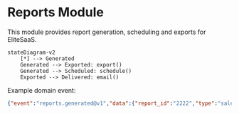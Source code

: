 # Reports Module

This module provides report generation, scheduling and exports for EliteSaaS.

```mermaid
stateDiagram-v2
    [*] --> Generated
    Generated --> Exported: export()
    Generated --> Scheduled: schedule()
    Exported --> Delivered: email()
```

Example domain event:

```json
{"event":"reports.generated@v1","data":{"report_id":"2222","type":"sales"}}
```
